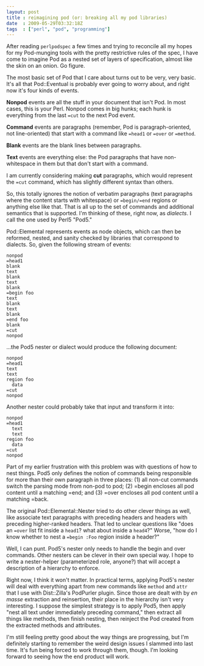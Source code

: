 ```yaml
---
layout: post
title : reimagining pod (or: breaking all my pod libraries)
date  : 2009-05-29T03:32:18Z
tags  : ["perl", "pod", "programming"]
---
```

After reading `perlpodspec` a few times and trying to reconcile all my hopes
for my Pod-munging tools with the pretty restrictive rules of the spec, I have
come to imagine Pod as a nested set of layers of specification, almost like the
skin on an onion.  Go figure.

The most basic set of Pod that I care about turns out to be very, very basic.
It's all that Pod::Eventual is probably ever going to worry about, and right
now it's four kinds of events.

**Nonpod** events are all the stuff in your document that isn't Pod.  In most
cases, this is your Perl.  Nonpod comes in big hunks; each hunk is everything
from the last `=cut` to the next Pod event.

**Command** events are paragraphs (remember, Pod is paragraph-oriented, not
line-oriented) that start with a command like `=head1` or `=over` or `=method`.

**Blank** events are the blank lines between paragraphs.

**Text** events are everything else: the Pod paragraphs that have
non-whitespace in them but that don't start with a command.

I am currently considering making **cut** paragraphs, which would represent the
`=cut` command, which has slightly different syntax than others.

So, this totally ignores the notion of verbatim paragraphs (text paragraphs
where the content starts with whitespace) or `=begin/=end` regions or anything
else like that.  That is all up to the set of commands and additional semantics
that is supported.  I'm thinking of these, right now, as *dialects*.  I call
the one used by Perl5 "Pod5."

Pod::Elemental represents events as node objects, which can then be reformed,
nested, and sanity checked by libraries that correspond to dialects.  So, given
the following stream of events:

    nonpod
    =head1
    blank
    text
    blank
    text
    blank
    =begin foo
    text
    blank
    text
    blank
    =end foo
    blank
    =cut
    nonpod

...the Pod5 nester or dialect would produce the following document:

    nonpod
    =head1
    text
    text
    region foo
      data
    =cut
    nonpod

Another nester could probably take that input and transform it into:

    nonpod
    =head1
      text
      text
    region foo
      data
    =cut
    nonpod

Part of my earlier frustration with this problem was with questions of how to
nest things.  Pod5 only defines the notion of commands being responsible for
more than their own paragraph in three places: (1) all non-cut commands switch
the parsing mode from non-pod to pod; (2) =begin encloses all pod content until
a matching =end; and (3) =over encloses all pod content until a matching =back.

The original Pod::Elemental::Nester tried to do other clever things as well,
like associate text paragraphs with preceding headers and headers with
preceding higher-ranked headers.  That led to unclear questions like "does an
`=over` list fit inside a `head1`?  what about inside a `head4`?"  Worse, "how
do I know whether to nest a `=begin :Foo` region inside a header?"

Well, I can punt.  Pod5's nester only needs to handle the begin and over
commands.  Other nesters can be clever in their own special way.  I hope to
write a nester-helper (parameterized role, anyone?) that will accept a
description of a hierarchy to enforce.

Right now, I think it won't matter.  In practical terms, applying Pod5's nester
will deal with everything apart from new commands like `method` and `attr` that
I use with Dist::Zilla's PodPurler plugin.  Since those are dealt with by
*en masse* extraction and reinsertion, their place in the hierarchy isn't very
interesting.  I suppose the simplest strategy is to apply Pod5, then apply
"nest all text under immediately preceding command," then extract all things
like methods, then finish nesting, then reinject the Pod created from the
extracted methods and attributes.

I'm still feeling pretty good about the way things are progressing, but I'm
definitely starting to remember the weird design issues I slammed into last
time.  It's fun being forced to work through them, though.  I'm looking forward
to seeing how the end product will work.

